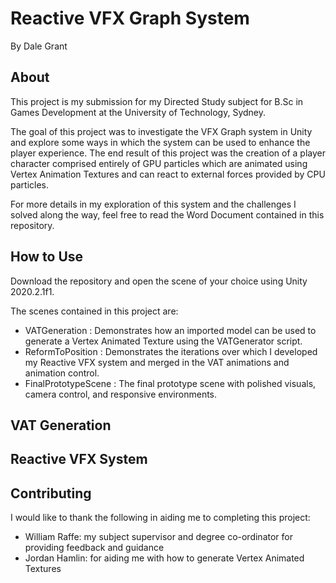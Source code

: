 # Reactive VFX Graph System
By Dale Grant
## About
This project is my submission for my Directed Study subject for B.Sc in Games Development at the University of Technology, Sydney. 

The goal of this project was to investigate the VFX Graph system in Unity and explore some ways in which the system can be used to enhance the player experience. The end result of this project was the creation of a player character comprised entirely of GPU particles which are animated using Vertex Animation Textures and can react to external forces provided by CPU particles.

For more details in my exploration of this system and the challenges I solved along the way, feel free to read the Word Document contained in this repository.

## How to Use
Download the repository and open the scene of your choice using Unity 2020.2.1f1. 

The scenes contained in this project are:
- VATGeneration : Demonstrates how an imported model can be used to generate a Vertex Animated Texture using the VATGenerator script.
- ReformToPosition : Demonstrates the iterations over which I developed my Reactive VFX system and merged in the VAT animations and animation control.
- FinalPrototypeScene : The final prototype scene with polished visuals, camera control, and responsive environments.

## VAT Generation

## Reactive VFX System

## Contributing
I would like to thank the following in aiding me to completing this project:
- William Raffe: my subject supervisor and degree co-ordinator for providing feedback and guidance
- Jordan Hamlin: for aiding me with how to generate Vertex Animated Textures
